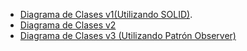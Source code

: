   -  [Diagrama de Clases v1(Utilizando SOLID)](https://drive.google.com/file/d/11IWOFRKximEFkUaB4nRyEx-70ex8tV-f/view?usp=sharing).
  -  [Diagrama de Clases v2](https://drive.google.com/file/d/1qfzM80ieZEfCp66OLIT7SQdD6VGLdaWY/view?usp=sharing)
  - [Diagrama de Clases v3 (Utilizando Patrón Observer)](https://drive.google.com/file/d/1muwcedJDfv2R6NrO_RaQxFb29YJS_p-j/view?usp=sharing)
